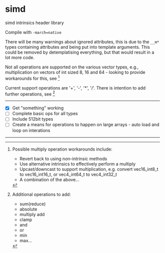 # simd
simd intrinsics header library

Compile with `-march=native`

There will be many warnings about ignored attributes, this is due to the `__m*` types containing attributes and being put into template arguments. This could be removed by detemplatising everything, but that would result in a lot more code.

Not all operations are supported on the various vector types, e.g., multiplication on vectors of int sized 8, 16 and 64 - looking to provide workarounds for this, see [^MultWorkaround]

Current support operations are '+', '-', '*', '/'. There is intention to add further operations, see [^AdditionalOperations]

---

- [x] Get "something" working
- [ ] Complete basic ops for all types
- [ ] Include 512bit types
- [ ] Create a means for operations to happen on large arrays - auto load and loop on interations

---

[^MultWorkaround]: Possible multiply operation workarounds include:
    - Revert back to using non-intrinsic methods
    - Use alternative intrinsics to effectively perform a multiply
    - Upcast/downcast to support multiplication, e.g. convert vec16_int8_t to vec16_int16_t, or vec4_int64_t to vec4_int32_t
    - A combination of the above...

[^AdditionalOperations]: Additional operations to add:
    - sum(reduce)
    - absolute
    - multiply add
    - clamp
    - and
    - or
    - min
    - max...
